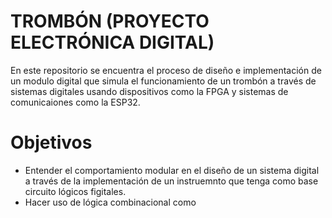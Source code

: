 # TROMBÓN (PROYECTO ELECTRÓNICA DIGITAL)

En este repositorio se encuentra el proceso de diseño e implementación de un modulo digital que simula el funcionamiento de un trombón a través de sistemas digitales usando dispositivos como la FPGA y sistemas de comunicaiones como la ESP32.

# Objetivos 

- Entender el comportamiento modular en el diseño de un sistema digital a través de la implementación de un instruemnto que tenga como base circuito lógicos figitales.
- Hacer uso de lógica combinacional como 

